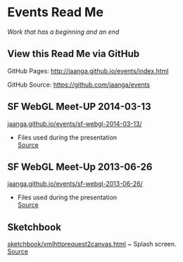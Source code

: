 Events Read Me
==============

_Work that has a beginning and an end_

## View this Read Me via GitHub

GitHub Pages: <http://jaanga.github.io/events/index.html>

GitHub Source: <https://github.com/jaanga/events>

## SF WebGL Meet-UP 2014-03-13

[jaanga.github.io/events/sf-webgl-2014-03-13/]( http://jaanga.github.io/events/sf-webgl-2014-03-13/ )  
- Files used during the presentation   
[Source]( https://github.com/jaanga/events/tree/gh-pages/sf-webgl-2014-03-13 )


## SF WebGL Meet-Up 2013-06-26

[jaanga.github.io/events/sf-webgl-2013-06-26/]( http://jaanga.github.io/events/sf-webgl-2013-06-26/ )  
- Files used during the presentation   
[Source]( https://github.com/jaanga/events/tree/gh-pages/sf-webgl-2013-06-26 )

## Sketchbook

[sketchbook/xmlhttprequest2canvas.html]( http://jaanga.github.io/events/sketchbook/xmlhttprequest2canvas.html ) ~ Splash screen.  
[Source]( https://github.com/jaanga/events/tree/gh-pages/sketchbook ) 